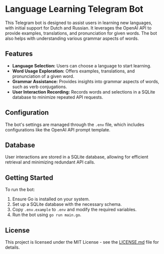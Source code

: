 # Language Learning Telegram Bot

This Telegram bot is designed to assist users in learning new languages, with initial support for Dutch and Russian. It leverages the OpenAI API to provide examples, translations, and pronunciation for given words. The bot also helps with understanding various grammar aspects of words.

## Features

- **Language Selection:** Users can choose a language to start learning.
- **Word Usage Exploration:** Offers examples, translations, and pronunciation of a given word.
- **Grammar Assistance:** Provides insights into grammar aspects of words, such as verb conjugations.
- **User Interaction Recording:** Records words and selections in a SQLite database to minimize repeated API requests.

## Configuration

The bot's settings are managed through the `.env` file, which includes configurations like the OpenAI API prompt template.

## Database

User interactions are stored in a SQLite database, allowing for efficient retrieval and minimizing redundant API calls.

## Getting Started

To run the bot:

1. Ensure Go is installed on your system.
2. Set up a SQLite database with the necessary schema.
3. Copy `.env.example` to `.env` and modify the required variables.
4. Run the bot using `go run main.go`.

## License

This project is licensed under the MIT License - see the [LICENSE.md](LICENSE.md) file for details.